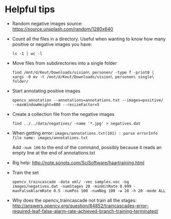 # Helpful tips

* Random negative images source: https://source.unsplash.com/random/1280x640

* Count all the files in a directory. Useful when wanting to know how many positive or negative images you have: 

  ```ls -1 | wc -l```

* Move files from subdirectories into a single folder

  ```find /mnt/d/Keut/Downloads/vision\ personen/ -type f -print0 | xargs -0 mv -t /mnt/d/Keut/Downloads/vision\ personen\ single\ folder/```

* Start annotating positive images

  ```opencv_annotation --annotations=annotations.txt --images=positive/ --maxWindowHeight=800 --resizeFactor=5```

* Create a collection file from the negative images

  ```find ../../data/negatives/ -name '*.jpg' > negatives.dat```

* When getting error: `images/annotations.txt(101) : parse errorInfo file name: images/annotations.txt`

  Add `-num 100` to the end of the command, possibly because it reads an empty line at the end of annotations.txt

* Big help: http://note.sonots.com/SciSoftware/haartraining.html

* Train the set

  `opencv_traincascade -data xml/ -vec samples.vec -bg images/negatives.dat -numStages 20 -minHitRate 0.999 -maxFalseAlarmRate 0.5 -numPos 100 -numNeg 100 -w 20 -h 20 -mode ALL`

* Why does the opencv_traincascade not train all the stages:  http://answers.opencv.org/question/84852/traincascades-error-required-leaf-false-alarm-rate-achieved-branch-training-terminated/
